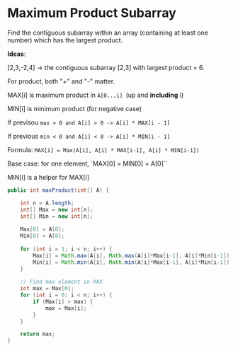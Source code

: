 # Maximum Product Subarray

Find the contiguous subarray within an array (containing at least one number) which has the largest product.

**Ideas**:

[2,3,-2,4] -> the contiguous subarray [2,3] with largest product = 6.

For product, both "+" and "-" matter.

MAX[i] is maximum product in `A[0...i] `(up and **including** i)

MIN[i] is minimum product (for negative case)

If previsou `max > 0 and A[i] > 0 -> A[i] * MAX[i - 1]`

If previous `min < 0 and A[i] < 0 -> A[i] * MIN[i - 1]`

Formula: `MAX[i] = Max(A[i], A[i] * MAX[i-1], A[i] * MIN[i-1])`
 
Base case: for one element, `MAX[0] = MIN[0] = A[0]``

MIN[i] is a helper for MAX[i]


```java
public int maxProduct(int[] A) {

    int n = A.length;
    int[] Max = new int[n];
    int[] Min = new int[n];
    
    Max[0] = A[0];
    Min[0] = A[0];
    
    for (int i = 1; i < n; i++) {
        Max[i] = Math.max(A[i], Math.max(A[i]*Max[i-1], A[i]*Min[i-1]));
        Min[i] = Math.min(A[i], Math.min(A[i]*Max[i-1], A[i]*Min[i-1]));
    }
    
    // Find max element in MAX
    int max = Max[0];
    for (int i = 0; i < n; i++) {
        if (Max[i] > max) {
            max = Max[i];
        }
    }

    return max;
}

```
